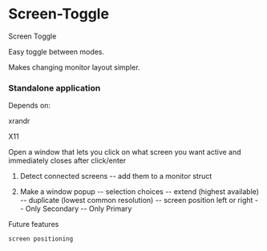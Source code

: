 # Screen-Toggle
Screen Toggle

Easy toggle between modes.

Makes changing monitor layout simpler.


### Standalone application

Depends on:

xrandr

X11


Open a window that lets you click on what screen you want active and immediately closes after click/enter



1. Detect connected screens
     -- add them to a monitor struct

2. Make a window popup
     -- selection choices
         -- extend (highest available)
         -- duplicate (lowest common resolution)
         -- screen position left or right
         -- Only Secondary
         -- Only Primary


Future features

    screen positioning

